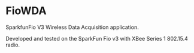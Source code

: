 # FioWDA
SparkfunFio V3 Wireless Data Acquisition application.

Developed and tested on the SparkFun Fio v3 with XBee Series 1 802.15.4 radio.

